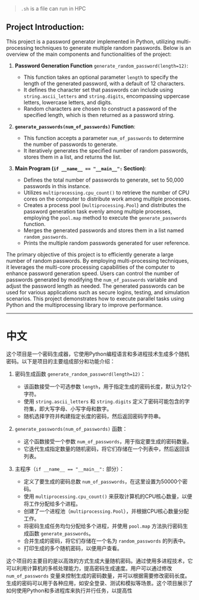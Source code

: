 >`.sh` is a file can run in HPC

## Project Introduction:

This project is a password generator implemented in Python, utilizing multi-processing techniques to generate multiple random passwords. Below is an overview of the main components and functionalities of the project:

1. **Password Generation Function** `generate_random_password(length=12)`:
   - This function takes an optional parameter `length` to specify the length of the generated password, with a default of 12 characters.
   - It defines the character set that passwords can include using `string.ascii_letters` and `string.digits`, encompassing uppercase letters, lowercase letters, and digits.
   - Random characters are chosen to construct a password of the specified length, which is then returned as a password string.

2. **`generate_passwords(num_of_passwords)` Function**:
   - This function accepts a parameter `num_of_passwords` to determine the number of passwords to generate.
   - It iteratively generates the specified number of random passwords, stores them in a list, and returns the list.

3. **Main Program (`if __name__ == "__main__":` Section)**:
   - Defines the total number of passwords to generate, set to 50,000 passwords in this instance.
   - Utilizes `multiprocessing.cpu_count()` to retrieve the number of CPU cores on the computer to distribute work among multiple processes.
   - Creates a process pool (`multiprocessing.Pool`) and distributes the password generation task evenly among multiple processes, employing the `pool.map` method to execute the `generate_passwords` function.
   - Merges the generated passwords and stores them in a list named `random_passwords`.
   - Prints the multiple random passwords generated for user reference.

The primary objective of this project is to efficiently generate a large number of random passwords. By employing multi-processing techniques, it leverages the multi-core processing capabilities of the computer to enhance password generation speed. Users can control the number of passwords generated by modifying the `num_of_passwords` variable and adjust the password length as needed. The generated passwords can be used for various applications such as secure logins, testing, and simulation scenarios. This project demonstrates how to execute parallel tasks using Python and the multiprocessing library to improve performance.

***
# 中文
这个项目是一个密码生成器，它使用Python编程语言和多进程技术生成多个随机密码。以下是项目的主要组成部分和功能介绍：

1. 密码生成函数 `generate_random_password(length=12)`：
   - 该函数接受一个可选参数 `length`，用于指定生成的密码长度，默认为12个字符。
   - 使用 `string.ascii_letters` 和 `string.digits` 定义了密码可能包含的字符集，即大写字母、小写字母和数字。
   - 随机选择字符并构建指定长度的密码，然后返回密码字符串。

2. `generate_passwords(num_of_passwords)` 函数：
   - 这个函数接受一个参数 `num_of_passwords`，用于指定要生成的密码数量。
   - 它迭代生成指定数量的随机密码，将它们存储在一个列表中，然后返回该列表。

3. 主程序（`if __name__ == "__main__":` 部分）：
   - 定义了要生成的密码总数 `num_of_passwords`，在这里设置为50000个密码。
   - 使用 `multiprocessing.cpu_count()` 来获取计算机的CPU核心数量，以便将工作分配给多个进程。
   - 创建了一个进程池（`multiprocessing.Pool`），并根据CPU核心数量分配工作。
   - 将密码生成任务均匀分配给多个进程，并使用 `pool.map` 方法执行密码生成函数 `generate_passwords`。
   - 合并生成的密码，将它们存储在一个名为 `random_passwords` 的列表中。
   - 打印生成的多个随机密码，以便用户查看。

这个项目的主要目的是以高效的方式生成大量随机密码。通过使用多进程技术，它可以利用计算机的多核处理能力，提高密码生成速度。用户可以通过修改 `num_of_passwords` 变量来控制生成的密码数量，并可以根据需要修改密码长度。生成的密码可以用于各种应用，如安全登录、测试和模拟等场景。这个项目展示了如何使用Python和多进程库来执行并行任务，以提高性
